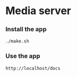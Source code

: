 # Media server

### Install the app
```
./make.sh
```

### Use the app
```
http://localhost/docs
```
